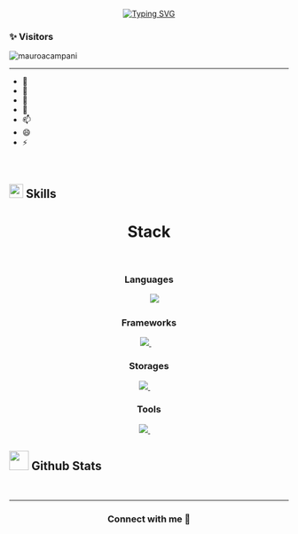 
<p align="center">
<a href="https://git.io/typing-svg"><img src="https://readme-typing-svg.demolab.com?font=Georgia&weight=800&pause=1000&size=33&color=042D5E&width=370&height=100&lines=Hola+%2C+Soy+Mauro+%F0%9F%91%8B" alt="Typing SVG" /></a>
</p>
<p align="left"> 

 </p>

 ### ✨ Visitors

<p align="left"> <img src="https://komarev.com/ghpvc/?username=mauroacampani" alt="mauroacampani" /> </p>

---



- 🔭 
- 🌱 
- 👯 
- 💬 
- 📫
- 😄
- ⚡ 

<br>

## <img src="https://media2.giphy.com/media/QssGEmpkyEOhBCb7e1/giphy.gif?cid=ecf05e47a0n3gi1bfqntqmob8g9aid1oyj2wr3ds3mg700bl&rid=giphy.gif" width ="25"><b> Skills</b>

<div align="center" width="100">
  <h1>Stack</h1>
  
  <!-- Languages -->
  </br>
  <h3>Languages</h3>
    &nbsp;&nbsp;&nbsp;&nbsp;
<a href="https://skillicons.dev">
    <img src="https://skillicons.dev/icons?i=py,html,css,js,php" />
  </a>
    
  
  <!-- Frameworks -->
  </br>
  <h3>Frameworks</h3>
  <a href="https://skillicons.dev">
    <img src="https://skillicons.dev/icons?i=django,fastapi,flask,react,vue,bootstrap,tailwind" />
  </a>
    &nbsp;&nbsp;&nbsp;

  
  
  <!-- Storages -->
  </br>
  <h3>Storages</h3>
<a href="https://skillicons.dev">
    <img src="https://skillicons.dev/icons?i=mysql,mongodb,postgres" />
  </a>
    &nbsp;&nbsp;&nbsp;&nbsp;
  
  <!-- Tools -->
  </br>
  <h3>Tools</h3>
  <a href="https://skillicons.dev">
    <img src="https://skillicons.dev/icons?i=git,github,docker,vscode" />
  </a>
    &nbsp;&nbsp;&nbsp;&nbsp;
  
</div>


## <img src="https://media.giphy.com/media/iY8CRBdQXODJSCERIr/giphy.gif" width="35"><b> Github Stats </b>
<br>

<div align="center">


	
</a>
</div>



-----

<h3 align="center" >Connect with me 🤝 </h3>

<p align="center">


</p>


	

</div>


